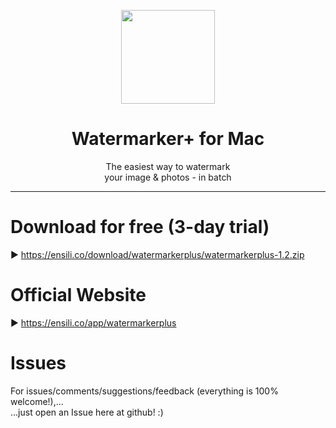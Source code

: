 <p align=center>
  <img height="150px" src="https://github.com/enSili-co/watermarker+/raw/main/images/logo.png"/>
</p>
<h1 align=center>Watermarker+ for Mac</h1>
<p align=center>
  The easiest way to watermark<br/>your image & photos - in batch
</p>


---

# Download for free (3-day trial)

▶︎ https://ensili.co/download/watermarkerplus/watermarkerplus-1.2.zip

# Official Website

▶︎ https://ensili.co/app/watermarkerplus

# Issues

For issues/comments/suggestions/feedback (everything is 100% welcome!),...    
...just open an Issue here at github! :)
